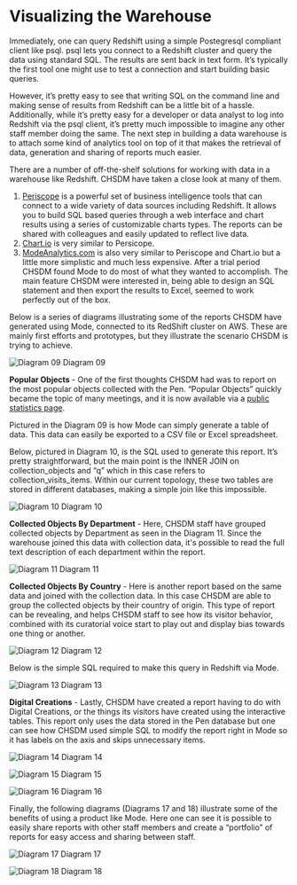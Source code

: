 # Visualizing the Warehouse

Immediately, one can query Redshift using a simple Postegresql compliant client like psql. psql lets you connect to a Redshift cluster and query the data using standard SQL. The results are sent back in text form. It’s typically the first tool one might use to test a connection and start building basic queries.

However, it’s pretty easy to see that writing SQL on the command line and making sense of results from Redshift can be a little bit of a hassle. Additionally, while it’s pretty easy for a developer or data analyst to log into Redshift via the psql client, it’s pretty much impossible to imagine any other staff member doing the same. The next step in building a data warehouse is to attach some kind of analytics tool on top of it that makes the retrieval of data, generation and sharing of reports much easier.

There are a number of off-the-shelf solutions for working with data in a warehouse like Redshift. CHSDM have taken a close look at many of them.

1. [Periscope](http://periscope.io) is a powerful set of business intelligence tools that can connect to a wide variety of data sources including Redshift. It allows you to build SQL based queries through a web interface and chart results using a series of customizable charts types. The reports can be shared with colleagues and easily updated to reflect live data.
2. [Chart.io](http://chart.io) is very similar to Persicope. 
3. [ModeAnalytics.com](http://modeanalytics.com) is also very similar to Periscope and Chart.io but a little more simplistic and much less expensive. After a trial period CHSDM found Mode to do most of what they wanted to accomplish. The main feature CHSDM were interested in, being able to design an SQL statement and then export the results to Excel, seemed to work perfectly out of the box.

Below is a series of diagrams illustrating some of the reports CHSDM have generated using Mode, connected to its RedShift cluster on AWS. These are mainly first efforts and prototypes, but they illustrate the scenario CHSDM is trying to achieve.

![Diagram 09](images/diagram-09.png)
Diagram 09

**Popular Objects** - One of the first thoughts CHSDM had was to report on the most popular objects collected with the Pen. “Popular Objects” quickly became the topic of many meetings, and it is now available via a [public statistics page](http://collection.cooperhewitt.org/stats).

Pictured in the Diagram 09 is how Mode can simply generate a table of data. This data can easily be exported to a CSV file or Excel spreadsheet.

Below, pictured in Diagram 10, is the SQL used to generate this report. It’s pretty straightforward, but the main point is the INNER JOIN on collection_objects and “q” which in this case refers to collection_visits_items. Within our current topology, these two tables are stored in different databases, making a simple join like this impossible.

![Diagram 10](images/diagram-10.png)
Diagram 10

**Collected Objects By Department** - Here, CHSDM staff have grouped collected objects by Department as seen in the Diagram 11. Since the warehouse joined this data with collection data, it's possible to read the full text description of each department within the report.

![Diagram 11](images/diagram-11.png)
Diagram 11

**Collected Objects By Country** - Here is another report based on the same data and joined with the collection data. In this case CHSDM are able to group the collected objects by their country of origin. This type of report can be revealing, and helps CHSDM staff to see how its visitor behavior, combined with its curatorial voice start to play out and display bias towards one thing or another. 

![Diagram 12](images/diagram-12.png)
Diagram 12

Below is the simple SQL required to make this query in Redshift via Mode.

![Diagram 13](images/diagram-13.png)
Diagram 13

**Digital Creations** - Lastly, CHSDM have created a report having to do with Digital Creations, or the things its visitors have created using the interactive tables. This report only uses the data stored in the Pen database but one can see how CHSDM used simple SQL to modify the report right in Mode so it has labels on the axis and skips unnecessary items.

![Diagram 14](images/diagram-14.png)
Diagram 14

![Diagram 15](images/diagram-15.png)
Diagram 15

![Diagram 16](images/diagram-16.png)
Diagram 16

Finally, the following diagrams (Diagrams 17 and 18) illustrate some of the benefits of using a product like Mode. Here one can see it is possible to easily share reports with other staff members and create a “portfolio” of reports for easy access and sharing between staff.

![Diagram 17](images/diagram-17.png)
Diagram 17

![Diagram 18](images/diagram-18.png)
Diagram 18

